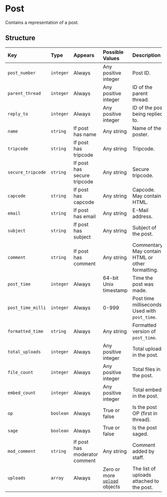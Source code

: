 # Post
Contains a representation of a post.

## Structure

|Key              |Type     |Appears                      |Possible Values                           |Description|                               
|:----------------|:--------|:----------------------------|:-----------------------------------------|:----------|
|`post_number`    |`integer`|Always                       |Any positive integer                      |Post ID.|
|`parent_thread`  |`integer`|Always                       |Any positive integer                      |ID of the parent thread.|
|`reply_to`       |`integer`|Always                       |Any positive integer                      |ID of the post being replied to.|
|`name`           |`string` |If post has name             |Any string                                |Name of the poster.|
|`tripcode`       |`string` |If post has tripcode         |Any string                                |Tripcode.|
|`secure_tripcode`|`string` |If post has secure tripcode  |Any string                                |Secure tripcode.|
|`capcode`        |`string` |If post has capcode          |Any string                                |Capcode. May contain HTML.|
|`email`          |`string` |If post has email            |Any string                                |E-Mail address.|
|`subject`        |`string` |If post has subject          |Any string                                |Subject of the post.|
|`comment`        |`string` |If post has comment          |Any string                                |Commentary. May contain HTML or other formatting.|
|`post_time`      |`integer`|Always                       |64-bit Unix timestamp                     |Time the post was made.|
|`post_time_milli`|`integer`|Always                       |0-999                                     |Post time milliseconds. Used with `post_time`.|
|`formatted_time` |`string` |Always                       |Any string                                |Formatted version of `post_time`.|
|`total_uploads`  |`integer`|Always                       |Any positive integer                      |Total uploads in the post.|
|`file_count`     |`integer`|Always                       |Any positive integer                      |Total files in the post.|
|`embed_count`    |`integer`|Always                       |Any positive integer                      |Total embeds in the post.|
|`op`             |`boolean`|Always                       |True or false                             |Is the post OP (first in thread).|
|`sage`           |`boolean`|Always                       |True or false                             |Is the post saged.|
|`mod_comment`    |`string` |If post has moderator comment|Any string                                |Comment added by staff.|
|`uploads`        |`array`  |Always                       |Zero or more [`upload`](upload.md) objects|The list of uploads attached to the post.|